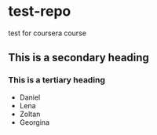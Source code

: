 test-repo
=========

test for coursera course
## This is a secondary heading
### This is a tertiary heading

* Daniel
* Lena
* Zoltan
* Georgina
